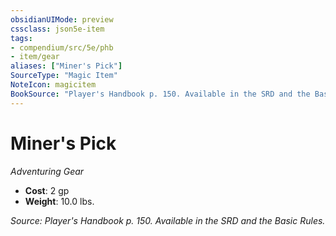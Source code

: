 ```yaml
---
obsidianUIMode: preview
cssclass: json5e-item
tags:
- compendium/src/5e/phb
- item/gear
aliases: ["Miner's Pick"]
SourceType: "Magic Item"
NoteIcon: magicitem
BookSource: "Player's Handbook p. 150. Available in the SRD and the Basic Rules."
---
```

# Miner's Pick
*Adventuring Gear*  

- **Cost**: 2 gp
- **Weight**: 10.0 lbs.

*Source: Player's Handbook p. 150. Available in the SRD and the Basic Rules.*